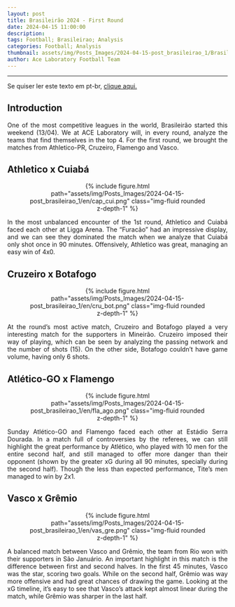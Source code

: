 ```yaml
---
layout: post
title: Brasileirão 2024 - First Round
date: 2024-04-15 11:00:00
description:
tags: Football; Brasileirao; Analysis
categories: Football; Analysis
thumbnail: assets/img/Posts_Images/2024-04-15-post_brasileirao_1/Brasileirao_Assai_2022.png
author: Ace Laboratory Football Team
---
```


---
<p align="justify">
Se quiser ler este texto em pt-br, <a href = "https://ac3lab.github.io/blog/2000/post_brasileirao_1-pt/"> clique aqui.</a>
</p>

<h2>Introduction</h2>

<div style="text-align: justify">
<p align="justify">
One of the most competitive leagues in the world, Brasileirão started this weekend (13/04). We at ACE Laboratory will, in every round, analyze the teams that find themselves in the top 4. For the first round, we brought the matches from Athletico-PR, Cruzeiro, Flamengo and Vasco.
</p>
</div>

<h2>Athletico x Cuiabá</h2>

<div style="text-align: justify">

<div style="width: 80%; margin: 0 auto; text-align: center;">
{% include figure.html path="assets/img/Posts_Images/2024-04-15-post_brasileirao_1/en/cap_cui.png" class="img-fluid rounded z-depth-1" %}
</div>

<p align="justify">
In the most unbalanced encounter of the 1st round, Athletico and Cuiabá faced each other at Ligga Arena. The “Furacão” had an impressive display, and we can see they dominated the match when we analyze that Cuiabá only shot once in 90 minutes. Offensively, Athletico was great, managing an easy win of 4x0.
</p>

</div>


<h2>Cruzeiro x Botafogo</h2>

<div style="text-align: justify">

<div style="width: 80%; margin: 0 auto; text-align: center;">
{% include figure.html path="assets/img/Posts_Images/2024-04-15-post_brasileirao_1/en/cru_bot.png" class="img-fluid rounded z-depth-1" %}
</div>

<p align="justify">
At the round’s most active match, Cruzeiro and Botafogo played a very interesting match for the supporters in Mineirão. Cruzeiro imposed their way of playing, which can be seen by analyzing the passing network and the number of shots (15). On the other side, Botafogo couldn’t have game volume, having only 6 shots.

</p>

</div>

<h2>Atlético-GO x Flamengo
</h2>

<div style="text-align: justify">

<div style="width: 80%; margin: 0 auto; text-align: center;">
{% include figure.html path="assets/img/Posts_Images/2024-04-15-post_brasileirao_1/en/fla_ago.png" class="img-fluid rounded z-depth-1" %}
</div>

<p align="justify">
Sunday Atlético-GO and Flamengo faced each other at Estádio Serra Dourada. In a match full of controversies by the referees, we can still highlight the great performance by Atlético, who played with 10 men for the entire second half, and still managed to offer more danger than their opponent (shown by the greater xG during all 90 minutes, specially during the second half). Though the less than expected performance, Tite’s men managed to win by 2x1.

</p>

</div>

<h2>Vasco x Grêmio</h2>

<div style="text-align: justify">

<div style="width: 80%; margin: 0 auto; text-align: center;">
{% include figure.html path="assets/img/Posts_Images/2024-04-15-post_brasileirao_1/en/vas_gre.png" class="img-fluid rounded z-depth-1" %}
</div>

<p align="justify">

A balanced match between Vasco and Grêmio, the team from Rio won with their supporters in São Januário. An important highlight in this match is the difference between first and second halves. In the first 45 minutes, Vasco was the star, scoring two goals. While on the second half, Grêmio was way more offensive and had great chances of drawing the game. Looking at the xG timeline, it’s easy to see that Vasco’s attack kept almost linear during the match, while Grêmio was sharper in the last half.

</p>

</div>
